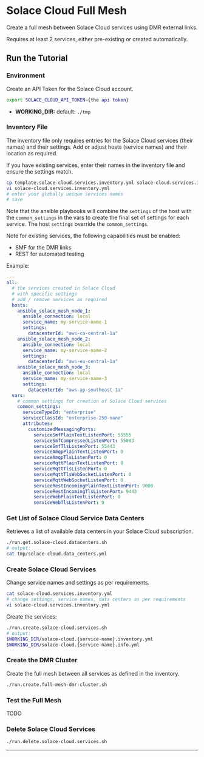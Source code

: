 # Solace Cloud Full Mesh

Create a full mesh between Solace Cloud services using DMR external links.

Requires at least 2 services, either pre-existing or created automatically.


## Run the Tutorial

### Environment
Create an API Token for the Solace Cloud account.

````bash
export SOLACE_CLOUD_API_TOKEN={the api token}
````

* **WORKING_DIR:** default: `./tmp`

### Inventory File

The inventory file only requires entries for the Solace Cloud services (their names) and their settings.
Add or adjust hosts (service names) and their location as required.

If you have existing services, enter their names in the inventory file and ensure the settings match.

````bash
cp template.solace-cloud.services.inventory.yml solace-cloud.services.inventory.yml
vi solace-cloud.services.inventory.yml
# enter your globally unique services names
# save
````

Note that the ansible playbooks will combine the `settings` of the host with the `common_settings` in the vars to create the final set of settings for each service. The host `settings` override the `common_settings`.

Note for existing services, the following capabilities must be enabled:
- SMF for the DMR links
- REST for automated testing

Example:
````yaml
---
all:
  # the services created in Solace Cloud
  # with specific settings
  # add / remove services as required
  hosts:
    ansible_solace_mesh_node_1:
      ansible_connection: local
      service_name: my-service-name-1
      settings:
        datacenterId: "aws-ca-central-1a"
    ansible_solace_mesh_node_2:
      ansible_connection: local
      service_name: my-service-name-2
      settings:
        datacenterId: "aws-eu-central-1a"
    ansible_solace_mesh_node_3:
      ansible_connection: local
      service_name: my-service-name-3
      settings:
        datacenterId: "aws-ap-southeast-1a"
  vars:
    # common settings for creation of Solace Cloud services
    common_settings:
      serviceTypeId: "enterprise"
      serviceClassId: "enterprise-250-nano"
      attributes:
        customizedMessagingPorts:
          serviceSmfPlainTextListenPort: 55555
          serviceSmfCompressedListenPort: 55003
          serviceSmfTlsListenPort: 55443
          serviceAmqpPlainTextListenPort: 0
          serviceAmqpTlsListenPort: 0
          serviceMqttPlainTextListenPort: 0
          serviceMqttTlsListenPort: 0
          serviceMqttTlsWebSocketListenPort: 0
          serviceMqttWebSocketListenPort: 0
          serviceRestIncomingPlainTextListenPort: 9000
          serviceRestIncomingTlsListenPort: 9443
          serviceWebPlainTextListenPort: 0
          serviceWebTlsListenPort: 0
````

### Get List of Solace Cloud Service Data Centers

Retrieves a list of available data centers in your Solace Cloud subscription.

````bash
./run.get.solace-cloud.datacenters.sh
# output:
cat tmp/solace-cloud.data_centers.yml
````

### Create Solace Cloud Services

Change service names and settings as per requirements.
````bash
cat solace-cloud.services.inventory.yml
# change settings, service names, data centers as per requirements
vi solace-cloud.services.inventory.yml
````

Create the services:
````bash
./run.create.solace-cloud.services.sh
# output:
$WORKING_DIR/solace-cloud.{service-name}.inventory.yml
$WORKING_DIR/solace-cloud.{service-name}.info.yml
````

### Create the DMR Cluster

Create the full mesh between all services as defined in the inventory.

````bash
./run.create.full-mesh-dmr-cluster.sh
````

### Test the Full Mesh

TODO

### Delete Solace Cloud Services

````bash
./run.delete.solace-cloud.services.sh
````

---
